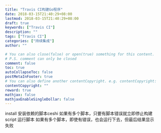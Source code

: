 ```yaml
---
title: "Travis CI构建Go程序"
date: 2018-03-15T21:40:29+08:00
lastmod: 2018-03-15T21:40:29+08:00
draft: true
keywords: ["Travis CI"]
description: ""
tags: ["Travis CI"]
categories: ["持续集成"]
author: ""

# You can also close(false) or open(true) something for this content.
# P.S. comment can only be closed
comment: false
toc: true
autoCollapseToc: false
postMetaInFooter: true
# You can also define another contentCopyright. e.g. contentCopyright: "This is another copyright."
contentCopyright: ""
reward: true
mathjax: false
mathjaxEnableSingleDollar: false
---
```


<!--more-->

install 安装依赖的脚本ceshi 
如果有多个脚本，只要有脚本错误就立即停止构建
script 运行脚本
如果有多个脚本，即使有错误，也会运行下去，但最后结果显示失败